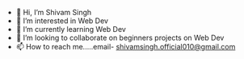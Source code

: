 - 👋 Hi, I’m Shivam Singh
- 👀 I’m interested in Web Dev
- 🌱 I’m currently learning Web Dev
- 💞️ I’m looking to collaborate on beginners projects on Web Dev
- 📫 How to reach me.....email- shivamsingh.official010@gmail.com

<!---
ShivamS010/ShivamS010 is a ✨ special ✨ repository because its `README.md` (this file) appears on your GitHub profile.
You can click the Preview link to take a look at your changes.
--->
